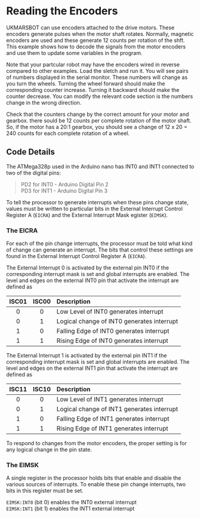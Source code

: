 # Reading the Encoders

UKMARSBOT can use encoders attached to the drive motors. These encoders generate pulses when the motor shaft rotates. Normally, magnetic encoders are used and these generate 12 counts per rotation of the shft. This example shows how to decode the signals from the motor encoders and use them to update some variables in the program.

Note that your partcular robot may have the encoders wired in reverse compared to other examples. Load the sletch and run it. You will see pairs of numbers displayed in the serial monitor. These numbers will change as you turn the wheels. Turning the wheel forward should make the corresponding counter increase. Turning it backward should make the counter decrease. You can modify the relevant code section is the numbers change in the wrong direction.

Check that the counters change by the correct amount for your motor and gearbox. there sould be 12 counts per complete rotation of the motor shaft. So, if the motor has a 20:1 gearbox, you should see a change of 12 x 20 = 240 counts for each complete rotation of a wheel.

## Code Details

The ATMega328p  used in the Arduino nano has INT0 and INT1 connected to two of the digital pins:

>    PD2 for INT0  - Arduino Digital Pin 2<br />
>    PD3 for INT1  - Arduino Digital Pin 3

To tell the processor to generate interrupts when these pins change state, values must be written to particular bits in the External Interrupt Control Register A  (```EICRA```) and the External Interrupt Mask egister (```EIMSK```).

### The EICRA

For each of the pin change interrupts, the processor must be told what kind of change can generate an interrupt. The bits that control these settings are found in the External Interrupt Control Register A  (```EICRA```).

The External Interrupt 0 is activated by the external pin INT0 if the corresponding interrupt mask is set and global interrupts are enabled. The level and edges on the external INT0 pin that activate the interrupt are defined as

|ISC01|ISC00|Description|
|:---:|:---:|:---|
|  0  |   0  |Low Level of INT0 generates interrupt|
|  0  |   1  |Logical change of INT0 generates interrupt|
|  1  |   0  |Falling Edge of INT0 generates interrupt|
|  1  |   1  |Rising Edge of INT0 generates interrupt|


The External Interrupt 1 is activated by the external pin INT1 if the corresponding interrupt mask is set and global interrupts are enabled. The level and edges on the external INT1 pin that activate the interrupt are defined as

|ISC11|ISC10|Description|
|:---:|:---:|:---|
|  0  |   0  |Low Level of INT1 generates interrupt|
|  0  |   1  |Logical change of INT1 generates interrupt|
|  1  |   0  |Falling Edge of INT1 generates interrupt|
|  1  |   1  |Rising Edge of INT1 generates interrupt|

To respond to changes from the motor encoders, the proper setting is for any logical change in the pin state.

### The EIMSK

A single register in the processor holds bits that enable and disable the various sources of interrupts. To enable these pin change interrupts, two bits in this register must be set.

```EIMSK:INT0``` (bit 0) enables the INT0 external interrupt<br>
```EIMSK:INT1``` (bit 1) enables the INT1 external interrupt